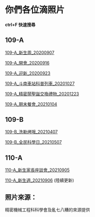 # 你們各位滴照片
#### ctrl+F 快速搜尋

## 109-A

[109-A_新生周_20200907](https://photos.app.goo.gl/VaAviL6Bj3jKj8Dq9)

[109-A_開會_20200916](https://photos.app.goo.gl/BcdDEieuefpnkyXz7)

[109-A_迎新_20200923](https://photos.app.goo.gl/yjuiygeec8VgnrHy5)

[109-A_斗南車站科普列車_20201027](https://photos.app.goo.gl/44RJamjDprYR1xSn7)

[109-A_精密鬧聖誕交換禮物_20201223](https://photos.app.goo.gl/tRFinEUpCtXwwcFe9)

[109-A_期末餐會_20210104](https://photos.app.goo.gl/sgzjy41mMAVikxBV6)

## 109-B

[109-B_洗勒烤哦_20210407](https://photos.app.goo.gl/U2LYSDHCyAADWRJD7)

[109-B_全民科學日_20210507](https://photos.app.goo.gl/zYwwyhCGDwVEqRd99)

## 110-A

[110-A_新生家長座談會_20210905](https://photos.app.goo.gl/znxgYmr8oeKNqBwL9)

[110-A_新生週_20210906](https://photos.app.goo.gl/7w7QcTegispAT6K26)  (陸續更新)

## 照片來源：
精密機械工程科科學會及亂七八糟的來源提供

